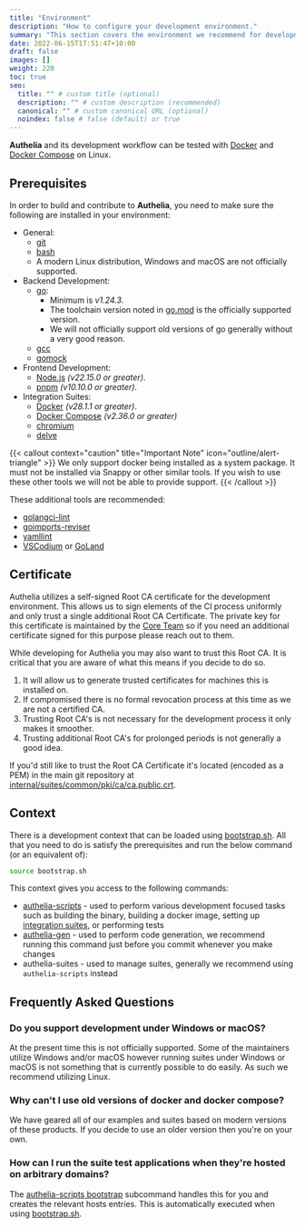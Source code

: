 ```yaml
---
title: "Environment"
description: "How to configure your development environment."
summary: "This section covers the environment we recommend for development."
date: 2022-06-15T17:51:47+10:00
draft: false
images: []
weight: 220
toc: true
seo:
  title: "" # custom title (optional)
  description: "" # custom description (recommended)
  canonical: "" # custom canonical URL (optional)
  noindex: false # false (default) or true
---
```


__Authelia__ and its development workflow can be tested with [Docker] and [Docker Compose] on Linux.

## Prerequisites

In order to build and contribute to __Authelia__, you need to make sure the following are installed in your environment:

* General:
  * [git]
  * [bash]
  * A modern Linux distribution, Windows and macOS are not officially supported.
* Backend Development:
  * [go]:
    * Minimum is *v1.24.3*.
    * The toolchain version noted in [go.mod](https://github.com/authelia/authelia/blob/master/go.mod#L5) is the
      officially supported version.
    * We will not officially support old versions of go generally without a very good reason.
  * [gcc]
  * [gomock]
* Frontend Development:
  * [Node.js] *(v22.15.0 or greater)*.
  * [pnpm] *(v10.10.0 or greater)*.
* Integration Suites:
  * [Docker] *(v28.1.1 or greater)*.
  * [Docker Compose] *(v2.36.0 or greater)*
  * [chromium]
  * [delve]

{{< callout context="caution" title="Important Note" icon="outline/alert-triangle" >}}
We only support docker being installed as a system package. It must not be installed via Snappy or other similar tools.
If you wish to use these other tools we will not be able to provide support.
{{< /callout >}}

These additional tools are recommended:

* [golangci-lint]
* [goimports-reviser]
* [yamllint]
* [VSCodium] or [GoLand]

## Certificate

Authelia utilizes a self-signed Root CA certificate for the development environment. This allows us to sign elements of
the CI process uniformly and only trust a single additional Root CA Certificate. The private key for this certificate is
maintained by the [Core Team] so if you need an additional certificate signed for this purpose please reach out to them.

While developing for Authelia you may also want to trust this Root CA. It is critical that you are aware of what this
means if you decide to do so.

1. It will allow us to generate trusted certificates for machines this is installed on.
2. If compromised there is no formal revocation process at this time as we are not a certified CA.
3. Trusting Root CA's is not necessary for the development process it only makes it smoother.
4. Trusting additional Root CA's for prolonged periods is not generally a good idea.

If you'd still like to trust the Root CA Certificate it's located (encoded as a PEM) in the main git repository at
 [internal/suites/common/pki/ca/ca.public.crt](https://github.com/authelia/authelia/blob/master/internal/suites/common/pki/ca/ca.public.crt).

## Context

There is a development context that can be loaded using [bootstrap.sh]. All that you need to do is satisfy the
prerequisites and run the below command (or an equivalent of):

```bash
source bootstrap.sh
```

This context gives you access to the following commands:

- [authelia-scripts](../../reference/cli/authelia-scripts/authelia-scripts.md) - used to perform various development
  focused tasks such as building the binary, building a docker image, setting up
  [integration suites](integration-suites.md), or performing tests
- [authelia-gen](../../reference/cli/authelia-gen/authelia-gen.md) - used to perform code generation, we recommend
  running this command just before you commit whenever you make changes
- authelia-suites - used to manage suites, generally we recommend using `authelia-scripts` instead

## Frequently Asked Questions

### Do you support development under Windows or macOS?

At the present time this is not officially supported. Some of the maintainers utilize Windows and/or macOS however
running suites under Windows or macOS is not something that is currently possible to do easily. As such we recommend
utilizing Linux.

### Why can't I use old versions of docker and docker compose?

We have geared all of our examples and suites based on modern versions of these products. If you decide to use an older
version then you're on your own.

### How can I run the suite test applications when they're hosted on arbitrary domains?

The [authelia-scripts bootstrap](../../reference/cli/authelia-scripts/authelia-scripts_bootstrap.md) subcommand handles
this for you and creates the relevant hosts entries. This is automatically executed when using [bootstrap.sh].

[suites]: ./integration-suites.md
[Buildkite]: https://buildkite.com/
[React]: https://reactjs.org/
[go]: https://go.dev/dl/
[gomock]: https://github.com/uber-go/mock
[Node.js]: https://nodejs.org/en/download/
[pnpm]: https://pnpm.io/installation
[Docker]: https://docs.docker.com/get-docker/
[Docker Compose]: https://docs.docker.com/compose/install/
[golangci-lint]: https://golangci-lint.run/welcome/install/
[goimports-reviser]: https://github.com/incu6us/goimports-reviser#install
[yamllint]: https://yamllint.readthedocs.io/en/stable/quickstart.html
[VSCodium]: https://vscodium.com/
[GoLand]: https://www.jetbrains.com/go/
[chromium]: https://www.chromium.org/
[git]: https://git-scm.com/
[gcc]: https://gcc.gnu.org/
[bash]: https://www.gnu.org/software/bash/
[delve]: https://github.com/go-delve/delve
[core team]: https://www.authelia.com/information/about/#core-team
[bootstrap.sh]: https://github.com/authelia/authelia/blob/master/bootstrap.sh
